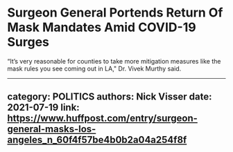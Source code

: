 # Surgeon General Portends Return Of Mask Mandates Amid COVID-19 Surges

“It’s very reasonable for counties to take more mitigation measures like the mask rules you see coming out in LA," Dr. Vivek Murthy said.

---
category: POLITICS
authors: Nick Visser
date: 2021-07-19
link: https://www.huffpost.com/entry/surgeon-general-masks-los-angeles_n_60f4f57be4b0b2a04a254f8f
---

